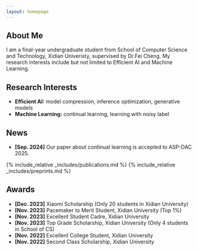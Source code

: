 ```yaml
---
layout: homepage
---
```


## About Me

I am a final-year undergraduate student from School of Computer Science and Technology, Xidian Univeristy, supervised by Dr.Fei Cheng. My research interests include but not limited to Efficient AI and Machine Learning.

## Research Interests

- **Efficient AI:** model compression, inference optimization, generative models
- **Machine Learning:** continual learning, learning with noisy label

## News

- **[Sep. 2024]** Our paper about continual learning is accepted to ASP-DAC 2025.

{% include_relative _includes/publications.md %}
{% include_relative _includes/preprints.md %}

## Awards
- **[Dec. 2023]** Xiaomi Scholarship (Only 20 students in Xidian University)
- **[Nov. 2023]** Pacemaker to Merit Student, Xidian University (Top 1%)
- **[Nov. 2023]** Excellent Student Cadre, Xidian University
- **[Nov. 2023]** Top Grade Scholarship, Xidian University (Only 4 students in School of CS)
- **[Nov. 2022]** Excellent College Student, Xidian University
- **[Nov. 2022]** Second Class Scholarship, Xidian University
